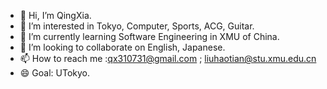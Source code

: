- 👋 Hi, I’m QingXia.
- 👀 I’m interested in Tokyo, Computer, Sports, ACG, Guitar. 
- 🌱 I’m currently learning Software Engineering in XMU of China.
- 💞️ I’m looking to collaborate on English, Japanese.
- 📫 How to reach me :qx310731@gmail.com ; liuhaotian@stu.xmu.edu.cn
- 😄 Goal: UTokyo.

<!---
QXqingxia/QXqingxia is a ✨ special ✨ repository because its `README.md` (this file) appears on your GitHub profile.
You can click the Preview link to take a look at your changes.
--->
